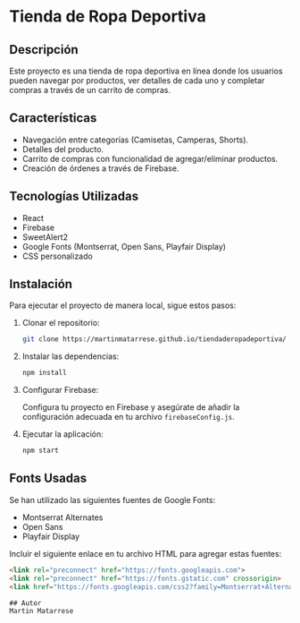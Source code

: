# Tienda de Ropa Deportiva

## Descripción
Este proyecto es una tienda de ropa deportiva en línea donde los usuarios pueden navegar por productos, ver detalles de cada uno y completar compras a través de un carrito de compras.

## Características
- Navegación entre categorías (Camisetas, Camperas, Shorts).
- Detalles del producto.
- Carrito de compras con funcionalidad de agregar/eliminar productos.
- Creación de órdenes a través de Firebase.

## Tecnologías Utilizadas
- React
- Firebase
- SweetAlert2
- Google Fonts (Montserrat, Open Sans, Playfair Display)
- CSS personalizado

## Instalación
Para ejecutar el proyecto de manera local, sigue estos pasos:

1. Clonar el repositorio:

    ```bash
    git clone https://martinmatarrese.github.io/tiendaderopadeportiva/
    ```

2. Instalar las dependencias:

    ```bash
    npm install
    ```

3. Configurar Firebase:

    Configura tu proyecto en Firebase y asegúrate de añadir la configuración adecuada en tu archivo `firebaseConfig.js`.

4. Ejecutar la aplicación:

    ```bash
    npm start
    ```

## Fonts Usadas
Se han utilizado las siguientes fuentes de Google Fonts:

- Montserrat Alternates
- Open Sans
- Playfair Display

Incluir el siguiente enlace en tu archivo HTML para agregar estas fuentes:

```html
<link rel="preconnect" href="https://fonts.googleapis.com">
<link rel="preconnect" href="https://fonts.gstatic.com" crossorigin>
<link href="https://fonts.googleapis.com/css2?family=Montserrat+Alternates:ital,wght@0,100;0,200;0,300;0,400;0,500;0,600;0,700;0,800;0,900&family=Open+Sans:ital,wght@0,300..800;1,300..800&family=Playfair+Display:ital,wght@0,400..900;1,400..900&display=swap" rel="stylesheet">

## Autor
Martin Matarrese